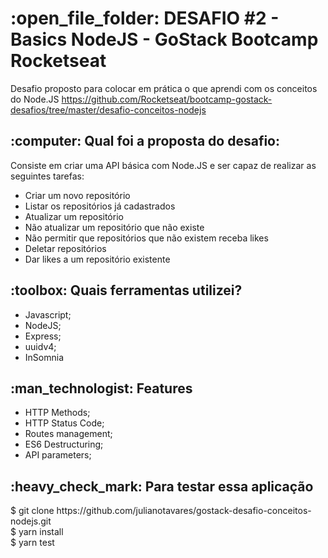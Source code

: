 <h1>:open_file_folder: DESAFIO #2 - Basics NodeJS - GoStack Bootcamp Rocketseat</h1>

Desafio proposto para colocar em prática o que aprendi com os conceitos do Node.JS
 https://github.com/Rocketseat/bootcamp-gostack-desafios/tree/master/desafio-conceitos-nodejs

<h2>:computer: Qual foi a proposta do desafio:</h2>
Consiste em criar uma API básica com Node.JS e ser capaz de realizar as seguintes tarefas:
<ul>
<li>Criar um novo repositório</li>
<li>Listar os repositórios já cadastrados</li>
<li>Atualizar um repositório</li>
<li>Não atualizar um repositório que não existe</li>
<li>Não permitir que repositórios que não existem receba likes</li>
<li>Deletar repositórios</li>
<li>Dar likes a um repositório existente</li>
</ul>


<h2>:toolbox: Quais ferramentas utilizei?</h2>
<ul>
<li>Javascript;</li>
<li>NodeJS;</li>
<li>Express;</li>
<li>uuidv4;</li>
<li>InSomnia</li>
</ul>

<h2>:man_technologist: Features</h2>
<ul>
<li>HTTP Methods;</li>
<li>HTTP Status Code;</li>
<li>Routes management;</li>
<li>ES6 Destructuring;</li>
<li>API parameters;</li>
</ul>

<h2>:heavy_check_mark: Para testar essa aplicação</h2>
$ git clone https://github.com/julianotavares/gostack-desafio-conceitos-nodejs.git
<br>
$ yarn install
<br>
$ yarn test
<br>
